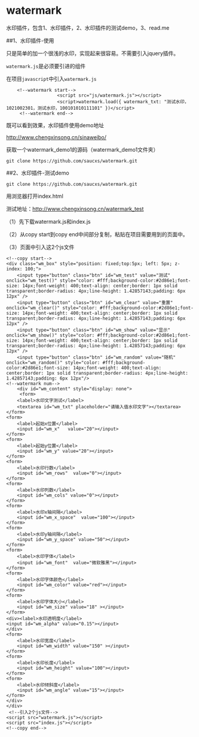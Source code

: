 # watermark
水印插件，包含1、水印插件，2、水印插件的测试demo，3、read.me

##1、水印插件-使用

只是简单的加一个很浅的水印，实现起来很容易。不需要引入jquery插件。

`watermark.js`是必须要引进的组件

在项目`javascript`中引入`watermark.js`

        <!--watermark start-->
        		       <script src="js/watermark.js"></script>
        		       <script>watermark.load({ watermark_txt: "测试水印，1021002301，测试水印，100101010111101" })</script>
         <!--watermark end-->

既可以看到效果，水印插件使用demo地址

http://www.chengxinsong.cn/sinaweibo/

获取一个watermark_demo1的源码（watermark_demo1文件夹）

`git clone https://github.com/saucxs/watermark.git`


##2、水印插件-测试demo

`git clone https://github.com/saucxs/watermark.git`

用浏览器打开index.html

测试地址：http://www.chengxinsong.cn/watermark_test

（1）先下载watermark.js和index.js

（2）从copy start到copy end中间部分复制，粘贴在项目需要用到的页面中。

（3）页面中引入这2个js文件

    <!--copy start-->
    <div class="wm_box" style="position: fixed;top:5px; left: 5px; z-index: 100;">
        <input type="button" class="btn" id="wm_test" value="测试" onclick="wm_test()" style="color: #fff;background-color:#2d86e1;font-size: 14px;font-weight: 400;text-align: center;border: 1px solid transparent;border-radius: 4px;line-height: 1.42857143;padding: 6px 12px" />
        <input type="button" class="btn" id="wm_clear" value="重置" onclick="wm_clear()" style="color: #fff;background-color:#2d86e1;font-size: 14px;font-weight: 400;text-align: center;border: 1px solid transparent;border-radius: 4px;line-height: 1.42857143;padding: 6px 12px" />
        <input type="button" class="btn" id="wm_show" value="显示" onclick="wm_show()" style="color: #fff;background-color:#2d86e1;font-size: 14px;font-weight: 400;text-align: center;border: 1px solid transparent;border-radius: 4px;line-height: 1.42857143;padding: 6px 12px" />
        <input type="button" class="btn" id="wm_random" value="随机" onclick="wm_random()" style="color: #fff;background-color:#2d86e1;font-size: 14px;font-weight: 400;text-align: center;border: 1px solid transparent;border-radius: 4px;line-height: 1.42857143;padding: 6px 12px"/>
    <!--watermark num-->
        <div id="wm_content" style="display: none">
         <form>
        <label>水印文字测试</label>
        <textarea id="wm_txt" placeholder="请输入值水印文字"></textarea>
    </form>
    <form>
        <label>起始x位置</label>
        <input id="wm_x"   value="20"></input>
    </form>
    <form>
        <label>起始y位置</label>
        <input id="wm_y" value="20"></input>
    </form>
    <form>
        <label>水印行数</label>
        <input id="wm_rows"  value="0"></input>
    </form>
    <form>
        <label>水印列数</label>
        <input id="wm_cols" value="0"></input>
    </form>
    <form>
        <label>水印x轴间隔</label>
        <input id="wm_x_space"  value="100"></input>
    </form>
    <form>
        <label>水印y轴间隔</label>
        <input id="wm_y_space" value="50"></input>
    </form>
    <form>
        <label>水印字体</label>
        <input id="wm_font"  value="微软雅黑"></input>
    </form>
    <form>
        <label>水印字体颜色</label>
        <input id="wm_color" value="red"></input>
    </form>
    <form>
        <label>水印字体大小</label>
        <input id="wm_size" value="18" ></input>
    </form>
    <div><label>水印透明度</label>
    <input id="wm_alpha" value="0.15"></input>
    </div>
    <form>
        <label>水印宽度</label>
        <input id="wm_width" value="150" ></input>
    </form>
    <form>
        <label>水印长度</label>
        <input id="wm_height" value="100"></input>
    </form>
    <form>
        <label>水印倾斜度</label>
        <input id="wm_angle" value="15"></input>
    </form>
    </div>
    </div>
     <!--引入2个js文件-->
    <script src="watermark.js"></script>
    <script src="index.js"></script>
    <!--copy end-->